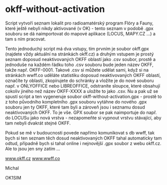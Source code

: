 # okff-without-activation

Script vytvoří seznam lokalit pro radioamatérský program Flóry a Fauny, které ještě nebyli nikdy aktivované (v OK) - tento seznam v podobě .gpx souboru se dá naimportovat do mapové aplikace (LOCUS, MAPY.CZ ...) a tam s ním pracovat.

Tento jednoduchý script má dva vstupy, tím prvním je soubor okff.gpx (najdete vždy aktuální na stránkách okff.cz) a druhým vstupem je prostý seznam doposud neaktivovaných OKFF oblastí jako .csv soubor, prostě a jednoduše na každém řádku toho .csv souboru bude jeden název OKFF, takže např. OKFF-0001. Takové .csv si můžete udělat sami, když si na stránkách wwff.co uděláte statistiku doposud neaktivovaných OKFF oblastí, označíte ty oblasti, zkopírujete do schránky a vložíte je do nové souboru např. v ONLYOFFICE nebo LIBREOFFICE, odstraníte sloupce, které obsahují cokoliv jiného než název OKFF-XXXX a uložíte to jako .csv. Nu a pak už se spustí script a ten vygeneruje soubor okff-without-activation.gpx - prostě to z toho původního kompletního .gpx souboru vytáhne do nového .gpx souboru jen ty OKFF, které tam byli a zároveň jsou i seznamu dosud neaktivovaných OKFF. To je vše. GPX soubor se pak naimportuje do např. do LOCUSu jako nová vrstva - nezapomeňte si vypnout vrstvu stávající, aby tam nebyli dvakrát stejné OKFF.

Pokud se mě v budoucnosti povede napřímo komunikovat s db wwff, tak bych si ten seznam těch dosud neaktivovaných OKFF tahal automaticky tam odtud, případně bych si tahal online i nejnovější .gpx soubor z webu okff.cz. Ale to jsou jen sny zatím ...

www.okff.cz
www.wwff.co

Michal 

OK1SIM
